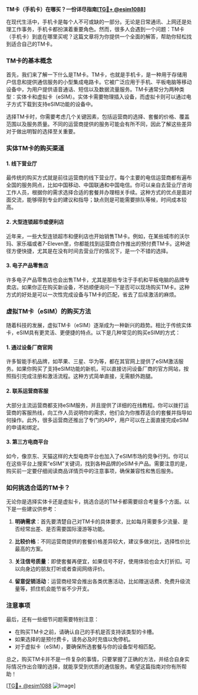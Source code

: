 **TM卡（手机卡）在哪买？一份详尽指南[[TG💪+ @esim1088](https://t.me/s/esim1088)]**

在现代生活中，手机卡是每个人不可或缺的一部分。无论是日常通讯、上网还是处理工作事务，手机卡都扮演着重要角色。然而，很多人会遇到一个问题：TM卡（手机卡）到底在哪里买呢？这篇文章将为你提供一个全面的解答，帮助你轻松找到适合自己的TM卡。

### TM卡的基本概念

首先，我们来了解一下什么是TM卡。TM卡，也就是手机卡，是一种用于存储用户信息和提供通信服务的小型集成电路卡。它被广泛应用于手机、平板电脑等移动设备中，为用户提供语音通话、短信以及数据流量服务。TM卡通常分为两种类型：实体卡和虚拟卡（eSIM）。实体卡需要物理插入设备，而虚拟卡则可以通过电子方式下载到支持eSIM功能的设备中。

选择TM卡时，你需要考虑几个关键因素，包括运营商的选择、套餐的价格、覆盖范围以及服务质量。不同的运营商提供的服务可能会有所不同，因此了解这些差异对于做出明智的选择至关重要。

### 实体TM卡的购买渠道

#### 1. **线下营业厅**
最传统的购买方式就是前往运营商的线下营业厅。每个主要的电信运营商都有遍布全国的服务网点，比如中国移动、中国联通和中国电信。你可以亲自去营业厅咨询工作人员，根据你的需求选择合适的套餐并办理相关手续。这种方式的优点是面对面交流，能够得到专业的建议和指导；缺点则是可能需要排队等候，时间成本较高。

#### 2. **大型连锁超市或便利店**
近年来，一些大型连锁超市和便利店也开始销售TM卡。例如，在某些城市的沃尔玛、家乐福或者7-Eleven里，你都能找到运营商合作推出的预付费TM卡。这种途径方便快捷，尤其是在没有时间去营业厅的情况下，是一个不错的选择。

#### 3. **电子产品零售店**
许多电子产品零售店也会出售TM卡，尤其是那些专注于手机和平板电脑的品牌专卖店。如果你正在购买新设备，不妨顺便询问一下是否可以现场购买TM卡。这种方式的好处是可以一次性完成设备与TM卡的匹配，省去了后续激活的麻烦。

### 虚拟TM卡（eSIM）的购买方法

随着科技的发展，虚拟TM卡（eSIM）逐渐成为一种新兴的趋势。相比于传统实体卡，eSIM具有更灵活、更便捷的特点。以下是几种常见的购买eSIM的方式：

#### 1. **通过设备厂商官网**
许多智能手机品牌，如苹果、三星、华为等，都在其官网上提供了eSIM激活服务。如果你购买了支持eSIM功能的新机，可以直接访问设备厂商的官方网站，按照指引完成注册和激活流程。这种方式简单直接，无需额外跑腿。

#### 2. **联系运营商客服**
大部分主流运营商都支持eSIM服务，并且提供了详细的在线教程。你可以拨打运营商的客服热线，向工作人员说明你的需求，他们会为你推荐适合的套餐并指导如何操作。此外，很多运营商还推出了专门的APP，用户可以在上面直接完成eSIM的申请和绑定。

#### 3. **第三方电商平台**
如今，像京东、天猫这样的大型电商平台也加入了eSIM市场的竞争行列。你可以在这些平台上搜索“eSIM”关键词，找到各种品牌的eSIM卡产品。需要注意的是，购买前一定要仔细阅读商品详情页中的注意事项，确保兼容性和售后服务。

### 如何挑选合适的TM卡？

无论你是选择实体卡还是虚拟卡，挑选合适的TM卡都需要综合考量多个方面。以下是一些建议供参考：

1. **明确需求**：首先要清楚自己对TM卡的具体要求，比如每月需要多少流量、是否经常出差、是否需要国际漫游等功能。
   
2. **比较价格**：不同运营商提供的套餐价格差异较大，建议多做对比，选择性价比最高的方案。

3. **关注信号质量**：即使套餐再便宜，如果信号不好，使用体验也会大打折扣。可以向身边的朋友打听或者查阅网络评价。

4. **留意促销活动**：运营商经常会推出各类优惠活动，比如赠送话费、免费升级流量等，抓住机会能节省不少开支。

### 注意事项

最后，还有一些细节问题需要特别注意：

- 在购买TM卡之前，请确认自己的手机是否支持该类型的卡槽。
- 如果选择的是预付费卡，请务必及时充值以免停机。
- 对于虚拟卡（eSIM），要确保所选套餐与你的设备型号相匹配。

总之，购买TM卡并不是一件复杂的事情，只要掌握了正确的方法，并结合自身实际情况作出合理的选择，就能享受到优质的通信服务。希望这篇指南对你有所帮助！

[[TG💪+ @esim1088](https://t.me/s/esim1088) ![Image](https://i.postimg.cc/4NQfJmqS/Snipaste-2025-05-13-00-14-12.png)]